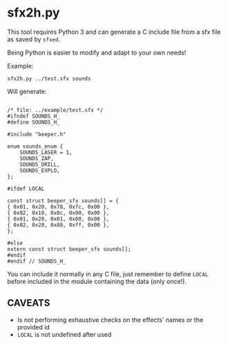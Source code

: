 # sfx2h.py

This tool requires Python 3 and can generate a C include file from a sfx file
as saved by `sfxed`.

Being Python is easier to modify and adapt to your own needs!

Example:
```
sfx2h.py ../test.sfx sounds
```

Will generate:
```

/* file: ../example/test.sfx */
#ifndef SOUNDS_H_
#define SOUNDS_H_

#include "beeper.h"

enum sounds_enum {
	SOUNDS_LASER = 1,
	SOUNDS_ZAP,
	SOUNDS_DRILL,
	SOUNDS_EXPLO,
};

#ifdef LOCAL

const struct beeper_sfx sounds[] = {
{ 0x01, 0x20, 0x78, 0xfc, 0x00 },
{ 0x02, 0x10, 0x0c, 0x00, 0x00 },
{ 0x01, 0x20, 0x01, 0x00, 0x00 },
{ 0x02, 0x20, 0x80, 0xff, 0x00 },
};

#else
extern const struct beeper_sfx sounds[];
#endif
#endif // SOUNDS_H_
```

You can include it normally in any C file, just remember to define `LOCAL`
before included in the module containing the data (only once!).

## CAVEATS

* Is not performing exhaustive checks on the effects' names or the provided id
* `LOCAL` is not undefined after used

